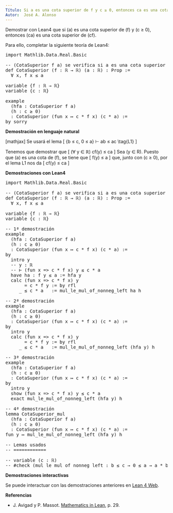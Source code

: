 ```yaml
---
Título: Si a es una cota superior de f y c ≥ 0, entonces ca es una cota superior de cf
Autor:  José A. Alonso
---
```


Demostrar con Lean4 que si \(a\) es una cota superior de \(f\) y \(c ≥ 0\), entonces \(ca\) es una cota superior de \(cf\).

Para ello, completar la siguiente teoría de Lean4:

<pre lang="lean">
import Mathlib.Data.Real.Basic

-- (CotaSuperior f a) se verifica si a es una cota superior de f.
def CotaSuperior (f : ℝ → ℝ) (a : ℝ) : Prop :=
  ∀ x, f x ≤ a

variable {f : ℝ → ℝ}
variable {c : ℝ}

example
  (hfa : CotaSuperior f a)
  (h : c ≥ 0)
  : CotaSuperior (fun x ↦ c * f x) (c * a) :=
by sorry
</pre>
<!--more-->

<b>Demostración en lenguaje natural</b>

[mathjax]
Se usará el lema
\[ \{b ≤ c, 0 ≤ a\} ⊢ ab ≤ ac \tag{L1} \]

Tenemos que demostrar que
\[ (∀ y ∈ ℝ) cf(y) ≤ ca \]
Sea \(y ∈ R\). Puesto que \(a\) es una cota de \(f\), se tiene que
\[ f(y) ≤ a \]
que, junto con \(c ≥ 0\), por el lema L1 nos da
\[ cf(y) ≤ ca \]

<b>Demostraciones con Lean4</b>

<pre lang="lean">
import Mathlib.Data.Real.Basic

-- (CotaSuperior f a) se verifica si a es una cota superior de f.
def CotaSuperior (f : ℝ → ℝ) (a : ℝ) : Prop :=
  ∀ x, f x ≤ a

variable {f : ℝ → ℝ}
variable {c : ℝ}

-- 1ª demostración
example
  (hfa : CotaSuperior f a)
  (h : c ≥ 0)
  : CotaSuperior (fun x ↦ c * f x) (c * a) :=
by
  intro y
  -- y : ℝ
  -- ⊢ (fun x => c * f x) y ≤ c * a
  have ha : f y ≤ a := hfa y
  calc (fun x => c * f x) y
       = c * f y := by rfl
     _ ≤ c * a   := mul_le_mul_of_nonneg_left ha h

-- 2ª demostración
example
  (hfa : CotaSuperior f a)
  (h : c ≥ 0)
  : CotaSuperior (fun x ↦ c * f x) (c * a) :=
by
  intro y
  calc (fun x => c * f x) y
       = c * f y := by rfl
     _ ≤ c * a   := mul_le_mul_of_nonneg_left (hfa y) h

-- 3ª demostración
example
  (hfa : CotaSuperior f a)
  (h : c ≥ 0)
  : CotaSuperior (fun x ↦ c * f x) (c * a) :=
by
  intro y
  show (fun x => c * f x) y ≤ c * a
  exact mul_le_mul_of_nonneg_left (hfa y) h

-- 4ª demostración
lemma CotaSuperior_mul
  (hfa : CotaSuperior f a)
  (h : c ≥ 0)
  : CotaSuperior (fun x ↦ c * f x) (c * a) :=
fun y ↦ mul_le_mul_of_nonneg_left (hfa y) h

-- Lemas usados
-- ============

-- variable (c : ℝ)
-- #check (mul_le_mul_of_nonneg_left : b ≤ c → 0 ≤ a → a * b ≤ a * c)
</pre>

<b>Demostraciones interactivas</b>

Se puede interactuar con las demostraciones anteriores en <a href="https://live.lean-lang.org/#url=https://raw.githubusercontent.com/jaalonso/Calculemus2/main/src/Cota_superior_de_producto_por_escalar.lean" rel="noopener noreferrer" target="_blank">Lean 4 Web</a>.

<b>Referencias</b>

<ul>
<li> J. Avigad y P. Massot. <a href="https://bit.ly/3U4UjBk">Mathematics in Lean</a>, p. 29.</li>
</ul>
